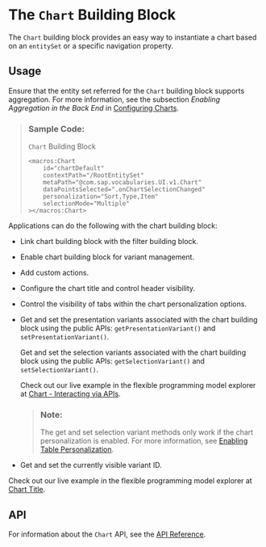 <!-- loio52d065ab8bb740c58c834a0c985e3b9e -->

# The `Chart` Building Block

The `Chart` building block provides an easy way to instantiate a chart based on an `entitySet` or a specific navigation property.



<a name="loio52d065ab8bb740c58c834a0c985e3b9e__section_qdt_23s_j5b"/>

## Usage

Ensure that the entity set referred for the `Chart` building block supports aggregation. For more information, see the subsection *Enabling Aggregation in the Back End* in [Configuring Charts](configuring-charts-653ed0f.md).

> ### Sample Code:  
> `Chart` Building Block
> 
> ```
> <macros:Chart
>     id="chartDefault"
>     contextPath="/RootEntitySet"
>     metaPath="@com.sap.vocabularies.UI.v1.Chart"
>     dataPointsSelected=".onChartSelectionChanged"
>     personalization="Sort,Type,Item"
>     selectionMode="Multiple"
> ></macros:Chart>
> ```

Applications can do the following with the chart building block:

-   Link chart building block with the filter building block.

-   Enable chart building block for variant management.

-   Add custom actions.

-   Configure the chart title and control header visibility.

-   Control the visibility of tabs within the chart personalization options.

-   Get and set the presentation variants associated with the chart building block using the public APIs: `getPresentationVariant()` and `setPresentationVariant()`.

    Get and set the selection variants associated with the chart building block using the public APIs: `getSelectionVariant()` and `setSelectionVariant()`.

    Check out our live example in the flexible programming model explorer at [Chart - Interacting via APIs](https://ui5.sap.com/test-resources/sap/fe/core/fpmExplorer/index.html#/buildingBlocks/chart/chartPublicAPIs).

    > ### Note:  
    > The get and set selection variant methods only work if the chart personalization is enabled. For more information, see [Enabling Table Personalization](enabling-table-personalization-3e2b4d2.md).

-   Get and set the currently visible variant ID.


Check out our live example in the flexible programming model explorer at [Chart Title](https://ui5.sap.com/test-resources/sap/fe/core/fpmExplorer/index.html#/buildingBlocks/chart/chartDefault).



<a name="loio52d065ab8bb740c58c834a0c985e3b9e__section_qqf_ljs_j5b"/>

## API

For information about the `Chart` API, see the [API Reference](https://ui5.sap.com/#/api/sap.fe.macros.Chart).

